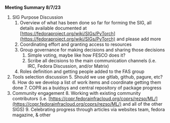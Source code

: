**Meeting Summary 8/7/23**

1. SIG Purpose Discussion
    1. Overview of what has been done so far for forming the SIG, all details available documented at [https://fedoraproject.org/wiki/SIGs/PyTorch](https://fedoraproject.org/wiki/SIGs/PyTorch) and please add more
    2. Coordinating effort and granting access to resources
    3. Group governance for making decisions and sharing those decisions
        1. Simple voting, maybe like how FESCO does it?
        2. Scribe all decisions to the main communication channels (i.e. IRC, Fedora Discussion, and/or Matrix)
    4. Roles definition and getting people added to the FAS group
2. Tools selection discussion
    5. Should we use gitlab, github, pagure, etc?
    6. How do we develop a list of work items and coordinate getting them done
    7. COPR as a buidsys and central repository of package progress
3. Community engagement
    8. Working with existing community contributors (i.e. [https://copr.fedorainfracloud.org/coprs/rezso/ML/](https://copr.fedorainfracloud.org/coprs/rezso/ML/)  and all of the other SIGS)
    9. Celebrating progress through articles via websites team, fedora magazine, & other

